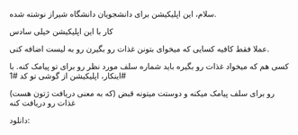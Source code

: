 سلام،
این اپلیکیشن برای دانشجویان دانشگاه شیراز نوشته شده.

کار با این اپلیکیشن خیلی سادس

عملا فقط کافیه کسایی که میخوای بتونن غذات رو بگیرن رو به لیست اضافه کنی.

کسی هم که میخواد غذات رو بگیره باید شماره سلف مورد نظر رو برای تو پیامک کنه.
با اینکار، اپلیکیشن از گوشی تو کد
#1#

(که به معنی دریافت ژتون هست)
رو برای سلف پیامک میکنه و دوستت میتونه قبض غذات رو
دریافت کنه


دانلود: